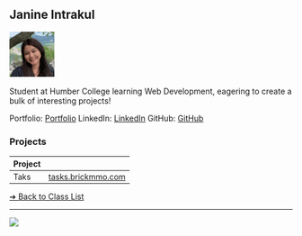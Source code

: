 <style>@import url("//readme.codeadam.ca/readme.css");</style>

## Janine Intrakul

![Janine Intrakul](../images/janine-resized.png)

Student at Humber College learning Web Development, eagering to create a bulk of interesting projects! 

Portfolio: [Portfolio](https://github.com/Janineint/Markdown.Portfolio)
LinkedIn: [LinkedIn](https://www.linkedin.com/in/janineint/)
GitHub: [GitHub](https://github.com/Janineint)

### Projects

| Project |                                          |
| ------- | ---------------------------------------- |
| Taks    | [tasks.brickmmo.com](https://tasks.brickmmo.com/) |

[&#10132; Back to Class List](/)

---

<a href="https://brickmmo.com">
<img src="https://brickmmo.com/images/brickmmo-logo-horizontal.jpg" width="100">
</a>